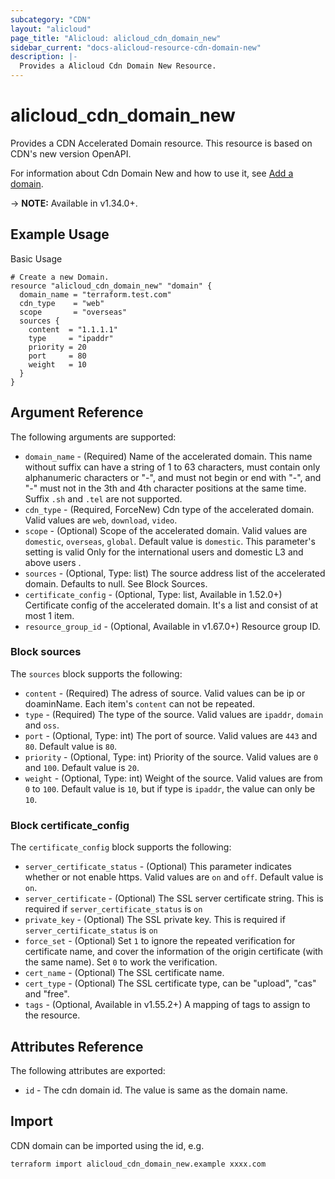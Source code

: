 ```yaml
---
subcategory: "CDN"
layout: "alicloud"
page_title: "Alicloud: alicloud_cdn_domain_new"
sidebar_current: "docs-alicloud-resource-cdn-domain-new"
description: |-
  Provides a Alicloud Cdn Domain New Resource.
---
```


# alicloud_cdn_domain_new

Provides a CDN Accelerated Domain resource. This resource is based on CDN's new version OpenAPI.

For information about Cdn Domain New and how to use it, see [Add a domain](https://www.alibabacloud.com/help/doc-detail/91176.html).

-> **NOTE:** Available in v1.34.0+.

## Example Usage

Basic Usage

```
# Create a new Domain.
resource "alicloud_cdn_domain_new" "domain" {
  domain_name = "terraform.test.com"
  cdn_type    = "web"
  scope       = "overseas"
  sources {
    content  = "1.1.1.1"
    type     = "ipaddr"
    priority = 20
    port     = 80
    weight   = 10
  }
}

```
## Argument Reference

The following arguments are supported:

* `domain_name` - (Required) Name of the accelerated domain. This name without suffix can have a string of 1 to 63 characters, must contain only alphanumeric characters or "-", and must not begin or end with "-", and "-" must not in the 3th and 4th character positions at the same time. Suffix `.sh` and `.tel` are not supported.
* `cdn_type` - (Required, ForceNew) Cdn type of the accelerated domain. Valid values are `web`, `download`, `video`.
* `scope` - (Optional) Scope of the accelerated domain. Valid values are `domestic`, `overseas`, `global`. Default value is `domestic`. This parameter's setting is valid Only for the international users and domestic L3 and above users .
* `sources` - (Optional, Type: list) The source address list of the accelerated domain. Defaults to null. See Block Sources.
* `certificate_config` - (Optional, Type: list, Available in 1.52.0+)  Certificate config of the accelerated domain. It's a list and consist of at most 1 item.
* `resource_group_id` - (Optional, Available in v1.67.0+) Resource group ID.

### Block sources

The `sources` block supports the following:

* `content` - (Required) The adress of source. Valid values can be ip or doaminName. Each item's `content` can not be repeated.
* `type` - (Required) The type of the source. Valid values are `ipaddr`, `domain` and `oss`.
* `port` - (Optional, Type: int) The port of source. Valid values are `443` and `80`. Default value is `80`.
* `priority` - (Optional, Type: int) Priority of the source. Valid values are `0` and `100`. Default value is `20`.
* `weight` - (Optional, Type: int) Weight of the source. Valid values are from `0` to `100`. Default value is `10`, but if type is `ipaddr`, the value can only be `10`. 

### Block certificate_config

The `certificate_config` block supports the following:

* `server_certificate_status` - (Optional) This parameter indicates whether or not enable https. Valid values are `on` and `off`. Default value is `on`.
* `server_certificate` - (Optional) The SSL server certificate string. This is required if `server_certificate_status` is `on`
* `private_key` - (Optional) The SSL private key. This is required if `server_certificate_status` is `on`
* `force_set` - (Optional) Set `1` to ignore the repeated verification for certificate name, and cover the information of the origin certificate (with the same name). Set `0` to work the verification.
* `cert_name` - (Optional) The SSL certificate name.
* `cert_type` - (Optional) The SSL certificate type, can be "upload", "cas" and "free".
* `tags` - (Optional, Available in v1.55.2+) A mapping of tags to assign to the resource.

## Attributes Reference

The following attributes are exported:

* `id` - The cdn domain id. The value is same as the domain name.

## Import

CDN domain can be imported using the id, e.g.

```
terraform import alicloud_cdn_domain_new.example xxxx.com
```

